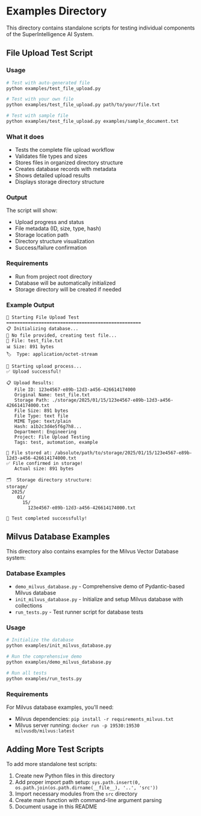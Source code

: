 # Examples Directory

This directory contains standalone scripts for testing individual components of the SuperIntelligence AI System.

## File Upload Test Script

### Usage

```bash
# Test with auto-generated file
python examples/test_file_upload.py

# Test with your own file
python examples/test_file_upload.py path/to/your/file.txt

# Test with sample file
python examples/test_file_upload.py examples/sample_document.txt
```

### What it does

- Tests the complete file upload workflow
- Validates file types and sizes
- Stores files in organized directory structure
- Creates database records with metadata
- Shows detailed upload results
- Displays storage directory structure

### Output

The script will show:
- Upload progress and status
- File metadata (ID, size, type, hash)
- Storage location path
- Directory structure visualization
- Success/failure confirmation

### Requirements

- Run from project root directory
- Database will be automatically initialized
- Storage directory will be created if needed

### Example Output

```
🚀 Starting File Upload Test
==================================================
📋 Initializing database...
📝 No file provided, creating test file...
📄 File: test_file.txt
📊 Size: 891 bytes
🏷️  Type: application/octet-stream

🔄 Starting upload process...
✅ Upload successful!

📋 Upload Results:
   File ID: 123e4567-e89b-12d3-a456-426614174000
   Original Name: test_file.txt
   Storage Path: ./storage/2025/01/15/123e4567-e89b-12d3-a456-426614174000.txt
   File Size: 891 bytes
   File Type: text file
   MIME Type: text/plain
   Hash: a1b2c3d4e5f6g7h8...
   Department: Engineering
   Project: File Upload Testing
   Tags: test, automation, example

📂 File stored at: /absolute/path/to/storage/2025/01/15/123e4567-e89b-12d3-a456-426614174000.txt
✅ File confirmed in storage!
   Actual size: 891 bytes

🗂️  Storage directory structure:
storage/
  2025/
    01/
      15/
        123e4567-e89b-12d3-a456-426614174000.txt

🎉 Test completed successfully!
```

## Milvus Database Examples

This directory also contains examples for the Milvus Vector Database system:

### Database Examples

- `demo_milvus_database.py` - Comprehensive demo of Pydantic-based Milvus database
- `init_milvus_database.py` - Initialize and setup Milvus database with collections
- `run_tests.py` - Test runner script for database tests

### Usage

```bash
# Initialize the database
python examples/init_milvus_database.py

# Run the comprehensive demo
python examples/demo_milvus_database.py

# Run all tests
python examples/run_tests.py
```

### Requirements

For Milvus database examples, you'll need:
- Milvus dependencies: `pip install -r requirements_milvus.txt`
- Milvus server running: `docker run -p 19530:19530 milvusdb/milvus:latest`

## Adding More Test Scripts

To add more standalone test scripts:

1. Create new Python files in this directory
2. Add proper import path setup: `sys.path.insert(0, os.path.join(os.path.dirname(__file__), '..', 'src'))`
3. Import necessary modules from the `src` directory
4. Create main function with command-line argument parsing
5. Document usage in this README 